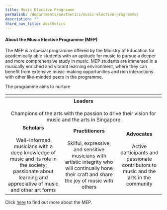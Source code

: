 ```yaml
---
title: Music Elective Programme
permalink: /departments/aesthetics/music-elective-programme/
description: ""
third_nav_title: Aesthetics
---
```


#### About the Music Elective Programme (MEP)

The MEP is a special programme offered by the Ministry of Education for academically able students with an aptitude for music to pursue a deeper and more comprehensive study in music. MEP students are immersed in a musically enriched and vibrant learning environment, where they can benefit from extensive music-making opportunities and rich interactions with other like-minded peers in the programme.

The programme aims to nurture

<table>
<thead>
  <tr>
    <th></th>
		<th></th>
		<th></th>
  </tr>
</thead>
<tbody>
	  <tr>
    <td colspan="3" style="text-align: center;"><b>Leaders</b><br><br>Champions of the arts with the passion to drive their vision for music and the arts in Singapore</td>
  </tr>
  <tr>
    <td style="text-align: center;"><b>Scholars</b><br><br>Well-informed musicians with a deep knowledge of music and its role in the society; passionate about learning and appreciative of music and other art forms</td>
    <td style="text-align: center;"><b>Practitioners</b><br><br>Skilful, expressive, and sensitive musicians with artistic integrity who will continually hone their craft and share the joy of music with others</td>
    <td style="text-align: center;"><b>Advocates</b><br><br>Active participants and passionate contributors to music and the arts in the community</td>
  </tr>
</tbody>
</table>

Click <a href="https://go.gov.sg/specialmusicprogrammes" target="_blank">here</a> to find out more about the MEP.